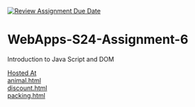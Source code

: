 [![Review Assignment Due Date](https://classroom.github.com/assets/deadline-readme-button-24ddc0f5d75046c5622901739e7c5dd533143b0c8e959d652212380cedb1ea36.svg)](https://classroom.github.com/a/1Z6dGCon)
# WebApps-S24-Assignment-6
Introduction to Java Script and DOM

[Hosted At](https://44-563-web-apps-s24.github.io/44563-webapps-s24-assignment6-gabelatham/) <br>
[animal.html](animal.html) <br>
[discount.html](discount.html) <br>
[packing.html](packing.html)

